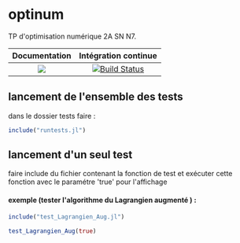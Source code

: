 # optinum
TP d'optimisation numérique 2A SN N7.

| **Documentation** | **Intégration continue** |
|:-----------------:|:------------------------:|
| [![](https://img.shields.io/badge/docs-dev-blue.svg)](https://mathn7.github.io/optinum/dev/accueil) |[![Build Status](https://travis-ci.com/mathn7/optinum.svg?token=7MnuezU9siusbUxpxFBx&branch=master)](https://travis-ci.com/mathn7/optinum)|


## lancement de l'ensemble des tests
dans le dossier tests faire :

```julia
include("runtests.jl") 
```

## lancement d'un seul test
faire include du fichier contenant la fonction de test 
et exécuter cette fonction avec le paramétre 'true' pour l'affichage
#### exemple (tester l'algorithme du Lagrangien augmenté ) :

```julia
include("test_Lagrangien_Aug.jl") 
```

```julia
test_Lagrangien_Aug(true) 
```
